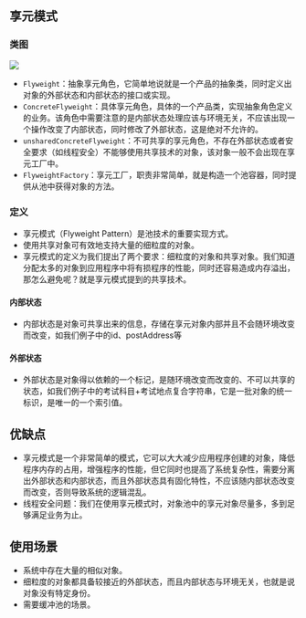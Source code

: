 ## 享元模式

### 类图

![](http://image.leeyom.top/blog/20200910183015.png)

- `Flyweight`：抽象享元角色，它简单地说就是一个产品的抽象类，同时定义出对象的外部状态和内部状态的接口或实现。
- `ConcreteFlyweight`：具体享元角色，具体的一个产品类，实现抽象角色定义的业务。该角色中需要注意的是内部状态处理应该与环境无关，不应该出现一个操作改变了内部状态，同时修改了外部状态，这是绝对不允许的。
- `unsharedConcreteFlyweight`：不可共享的享元角色，不存在外部状态或者安全要求（如线程安全）不能够使用共享技术的对象，该对象一般不会出现在享元工厂中。
- `FlyweightFactory`：享元工厂，职责非常简单，就是构造一个池容器，同时提供从池中获得对象的方法。

### 定义

- 享元模式（Flyweight Pattern）是池技术的重要实现方式。
- 使用共享对象可有效地支持大量的细粒度的对象。
- 享元模式的定义为我们提出了两个要求：细粒度的对象和共享对象。我们知道分配太多的对象到应用程序中将有损程序的性能，同时还容易造成内存溢出，那怎么避免呢？就是享元模式提到的共享技术。

#### 内部状态

- 内部状态是对象可共享出来的信息，存储在享元对象内部并且不会随环境改变而改变，如我们例子中的id、postAddress等

#### 外部状态

- 外部状态是对象得以依赖的一个标记，是随环境改变而改变的、不可以共享的状态，如我们例子中的考试科目+考试地点复合字符串，它是一批对象的统一标识，是唯一的一个索引值。

## 优缺点

- 享元模式是一个非常简单的模式，它可以大大减少应用程序创建的对象，降低程序内存的占用，增强程序的性能，但它同时也提高了系统复杂性，需要分离出外部状态和内部状态，而且外部状态具有固化特性，不应该随内部状态改变而改变，否则导致系统的逻辑混乱。
- 线程安全问题：我们在使用享元模式时，对象池中的享元对象尽量多，多到足够满足业务为止。

## 使用场景

- 系统中存在大量的相似对象。
- 细粒度的对象都具备较接近的外部状态，而且内部状态与环境无关，也就是说对象没有特定身份。
- 需要缓冲池的场景。
